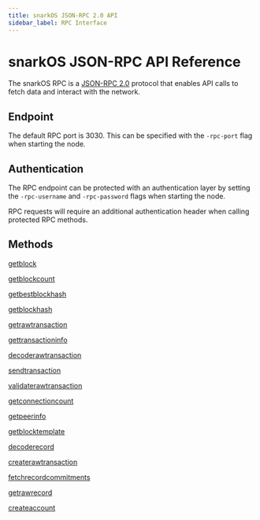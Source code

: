 ```yaml
---
title: snarkOS JSON-RPC 2.0 API
sidebar_label: RPC Interface
---
```


# snarkOS JSON-RPC API Reference

The snarkOS RPC is a [JSON-RPC 2.0](https://www.jsonrpc.org/specification) protocol that enables API calls to fetch data and interact with the network.

## Endpoint

The default RPC port is 3030. This can be specified with the `-rpc-port` flag when starting the node.

## Authentication

The RPC endpoint can be protected with an authentication layer by setting the `-rpc-username` and `-rpc-password` flags when starting the node.

RPC requests will require an additional authentication header when calling protected RPC methods.

## Methods

[getblock](methods.md#getblock)

[getblockcount](methods.md#getblockcount)

[getbestblockhash](methods.md#getbestblockhash)

[getblockhash](methods.md#getblockhash)

[getrawtransaction](methods.md#getrawtransaction)

[gettransactioninfo](methods.md#gettransactioninfo)

[decoderawtransaction](methods.md#decoderawtransaction)

[sendtransaction](methods.md#sendtransaction)

[validaterawtransaction](methods.md#validaterawtransaction)

[getconnectioncount](methods.md#getconnectioncount)

[getpeerinfo](methods.md#getpeerinfo)

[getblocktemplate](methods.md#getblocktemplate)

[decoderecord](methods.md#decoderecord)

[createrawtransaction](methods.md#createrawtransaction)

[fetchrecordcommitments](methods.md#fetchrecordcommitments)

[getrawrecord](methods.md#getrawrecord)

[createaccount](methods.md#createaccount)